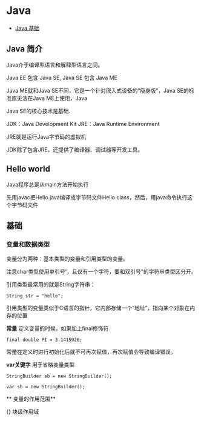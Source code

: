 # Java 

- [Java 基础](https://www.liaoxuefeng.com/wiki/1252599548343744/1255883772263712)

## Java 简介

Java介于编译型语言和解释型语言之间。


Java EE 包含 Java SE, Java SE 包含 Java ME

Java ME就和Java SE不同，它是一个针对嵌入式设备的“瘦身版”，Java SE的标准库无法在Java ME上使用，Java 

Java SE的核心技术是基础.



JDK：Java Development Kit
JRE：Java Runtime Environment

JRE就是运行Java字节码的虚拟机

JDK除了包含JRE，还提供了编译器、调试器等开发工具。



## Hello world 

Java程序总是从main方法开始执行


先用javac把Hello.java编译成字节码文件Hello.class，然后，用java命令执行这个字节码文件



## 基础

### 变量和数据类型

变量分为两种：基本类型的变量和引用类型的变量。


注意char类型使用单引号'，且仅有一个字符，要和双引号"的字符串类型区分开。


引用类型最常用的就是String字符串：

```
String str = "hello";
```

引用类型的变量类似于C语言的指针，它内部存储一个“地址”，指向某个对象在内存的位置

**常量**
定义变量的时候，如果加上final修饰符

```
final double PI = 3.1415926;
```
常量在定义时进行初始化后就不可再次赋值，再次赋值会导致编译错误。

**var关键字**
用于省略变量类型

```
StringBuilder sb = new StringBuilder();

var sb = new StringBuilder();
```

** 变量的作用范围**

{} 块级作用域
